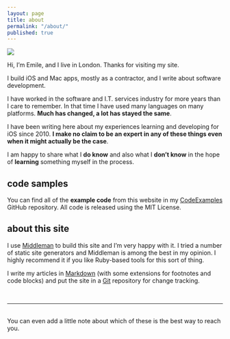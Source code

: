 ```yaml
---
layout: page
title: about
permalink: "/about/"
published: true
---
```

<img class="col one right" src="/img/prof_pic.jpg">

<br/>

Hi, I’m Emile, and I live in London. Thanks for visiting my site.

I build iOS and Mac apps, mostly as a contractor, and I write about software development.

I have worked in the software and I.T. services industry for more years than I care to remember. In that time I have used many languages on many platforms. **Much has changed, a lot has stayed the same**.

I have been writing here about my experiences learning and developing for iOS since 2010. **I make no claim to be an expert in any of these things even when it might actually be the case**.

I am happy to share what I **do know** and also what I **don’t know** in the hope of **learning** something myself in the process.

## code samples

You can find all of the **example code** from this website in my [CodeExamples](https://github.com/kharrison/CodeExamples) GitHub repository. All code is released using the MIT License.

## about this site

I use [Middleman](https://middlemanapp.com/) to build this site and I’m very happy with it. I tried a number of static site generators and Middleman is among the best in my opinion. I highly recommend it if you like Ruby-based tools for this sort of thing.

I write my articles in [Markdown](http://daringfireball.net/projects/markdown/) (with some extensions for footnotes and code blocks) and put the site in a [Git](https://git-scm.com/) repository for change tracking.



<br/>

<hr/>
<br/>
<span class="contacticon center">
	<a href="mailto:you@example.com"><i class="fa fa-envelope-square"></i></a>
	<a href="https://github.com" target="_blank"><i class="fa fa-github-square"></i></a>
	<a href="https://www.linkedin.com" target="_blank"><i class="fa fas-linkedin-in fa-xs"></i></a>
	<a href="http://tumblr.com" target="_blank"><i class="fa fa-tumblr-square"></i></a>
	<a href="https://twitter.com" target="_blank"><i class="fa fa-twitter-square"></i></a>
</span>

<div class="col three caption">
	You can even add a little note about which of these is the best way to reach you.
</div>